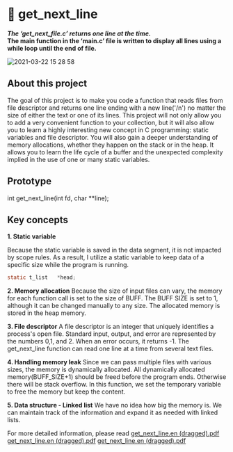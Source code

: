 <h1>
  📝 get_next_line
  </h1>

<p><b><i> The ‘get_next_file.c’ returns one line at the time. </i>
  <br>The main function in the ‘main.c’ file is written to display all lines using a while loop until the end of file.<br></b></p>
  
  
![2021-03-22 15 28 58](https://user-images.githubusercontent.com/52679439/112067266-02165180-8b25-11eb-8132-bc43fde80718.gif)




## About this project
The goal of this project is to make you code a function that reads files from file descriptor and returns one line ending with a new line('/n') no matter the size of either the text or one of its lines. This project will not only allow you to add a very convenient function to your collection, but it will also allow you to learn a highly interesting new concept in C programming: static variables and file descriptor. You will also gain a deeper understanding of memory allocations, whether they happen on the stack or in the heap. It allows you to learn the life cycle of a buffer and the unexpected complexity implied in the use of one or many static variables.

## Prototype 
int	get_next_line(int fd, char **line);

## Key concepts 

**1. Static variable**

Because the static variable is saved in the data segment, it is not impacted by scope rules. As a result, I utilize a static variable to keep data of a specific size while the program is running. 

```C
static t_list	*head;
```

**2. Memory allocation**
Because the size of input files can vary, the memory for each function call is set to the size of BUFF. The BUFF SIZE is set to 1, although it can be changed manually to any size. The allocated memory is stored in the heap memory. 

**3. File descriptor**
A file descriptor is an integer that uniquely identifies a process's open file. Standard input, output, and error are represented by the numbers 0,1, and 2. When an error occurs, it returns -1. The get_next_line function can read one line at a time from several text files.

**4. Handling memory leak**
Since we can pass multiple files with various sizes, the memory is dynamically allocated. All dynamically allocated memory(BUFF_SIZE+1) should be freed before the program ends. Otherwise there will be stack overflow. In this function, we set the temporary variable to free the memory but keep the content. 

**5. Data structure - Linked list**
We have no idea how big the memory is. We can maintain track of the information and expand it as needed with linked lists.


For more detailed information, please read 
[get_next_line.en (dragged).pdf](https://github.com/yeonuklee/get_next_line/files/6067156/get_next_line.en.dragged.pdf)
[get_next_line.en (dragged).pdf](https://github.com/yeonuklee/get_next_line/files/6067157/get_next_line.en.dragged.pdf)
[get_next_line.en (dragged).pdf](https://github.com/yeonuklee/get_next_line/files/6067158/get_next_line.en.dragged.pdf)

